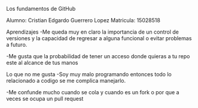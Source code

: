 Los fundamentos de GitHub

Alumno: Cristian Edgardo Guerrero Lopez
Matricula: 15028518

Aprendizajes
-Me queda muy en claro la importancia de un control de versiones y la capacidad de regresar a alguna funcional o evitar problemas a futuro.

-Me gusta que la probabilidad de tener un acceso donde quieras a tu repo este al alcance de tus manos

Lo que no me gusta
-Soy muy malo programando entonces todo lo relacionado a codigo se me complica manejarlo.

-Me confunde mucho cuando se cola y cuando es un fork o por que a veces se ocupa un pull request